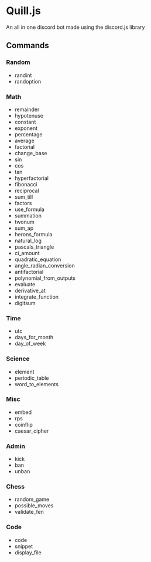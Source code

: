 # Quill.js

An all in one discord bot made using the discord.js library

## Commands

### Random

- randint
- randoption

### Math

- remainder
- hypotenuse
- constant
- exponent
- percentage
- average
- factorial
- change_base
- sin
- cos
- tan
- hyperfactorial
- fibonacci
- reciprocal
- sum_till
- factors
- use_formula
- summation
- twonum
- sum_ap
- herons_formula
- natural_log
- pascals_triangle
- ci_amount
- quadratic_equation
- angle_radian_conversion
- antifactorial
- polynomial_from_outputs
- evaluate
- derivative_at
- integrate_function
- digitsum

### Time

- utc
- days_for_month
- day_of_week

### Science

- element
- periodic_table
- word_to_elements

### Misc

- embed
- rps
- coinflip
- caesar_cipher

### Admin

- kick
- ban
- unban

### Chess

- random_game
- possible_moves
- validate_fen

### Code

- code
- snippet
- display_file